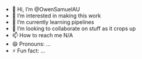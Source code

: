 - 👋 Hi, I’m @OwenSamuelAU
- 👀 I’m interested in making this work
- 🌱 I’m currently learning pipelines
- 💞️ I’m looking to collaborate on stuff as it crops up
- 📫 How to reach me N/A
- 😄 Pronouns: ...
- ⚡ Fun fact: ...

<!---
OwenSamuelAU/OwenSamuelAU is a ✨ special ✨ repository because its `README.md` (this file) appears on your GitHub profile.
You can click the Preview link to take a look at your changes.
--->
